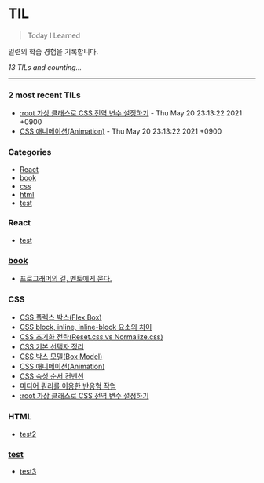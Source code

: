 # TIL

> Today I Learned

일련의 학습 경험을 기록합니다.

_13 TILs and counting..._

---

### 2 most recent TILs

- [:root 가상 클래스로 CSS 전역 변수 설정하기](css/root-selector.md) - Thu May 20 23:13:22 2021 +0900
- [CSS 애니메이션(Animation)](css/210429_css-animations.md) - Thu May 20 23:13:22 2021 +0900

### Categories

- [React](#React)
- [book](#book)
- [css](#css)
- [html](#html)
- [test](#test)

### React

- [test](React/test.md)

### [book](#book)

- [프로그래머의 길, 멘토에게 묻다.](book/apprenticeship-patterns.md)

### CSS

- [CSS 플렉스 박스(Flex Box)](css/2104030_css-flex.md)
- [CSS block, inline, inline-block 요소의 차이](css/210404_block-inline-inline-block.md)
- [CSS 초기화 전략(Reset.css vs Normalize.css)](css/210405_reset-css.md)
- [CSS 기본 선택자 정리](css/210408_css-basics.md)
- [CSS 박스 모델(Box Model)](css/210409_css-box-model.md)
- [CSS 애니메이션(Animation)](css/210429_css-animations.md)
- [CSS 속성 순서 컨벤션](css/210504-css-property-order.md)
- [미디어 쿼리를 이용한 반응형 작업](css/210514-css-media-query-basics.md)
- [:root 가상 클래스로 CSS 전역 변수 설정하기](css/root-selector.md)

### HTML

- [test2](html/test2.md)

### [test](#test)

- [test3](test/test.md)

[1]: https://simonwillison.net/2020/Apr/20/self-rewriting-readme/
[2]: https://github.com/jbranchaud/til
